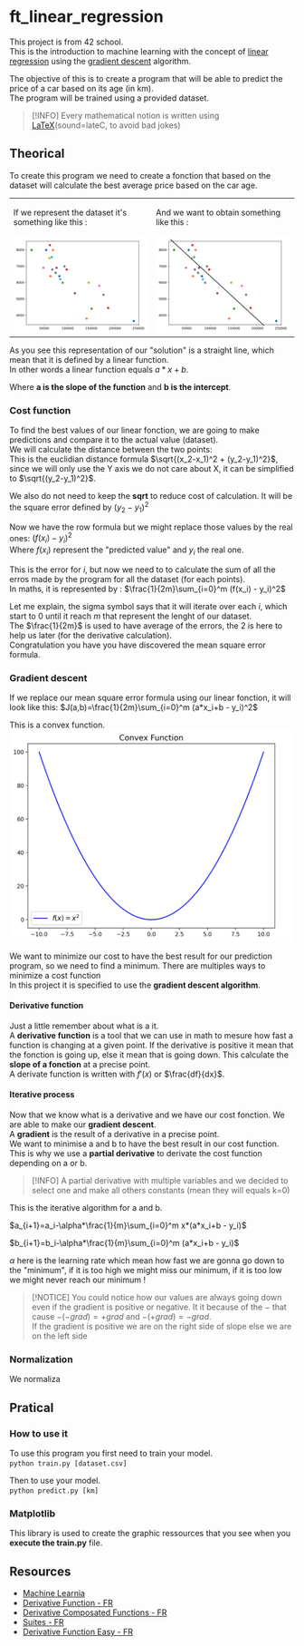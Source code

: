 # ft_linear_regression
This project is from 42 school.  
This is the introduction to machine learning with the concept of [linear regression](https://en.wikipedia.org/wiki/Linear_regression) using the [gradient descent](https://en.wikipedia.org/wiki/Gradient_descent) algorithm.  

The objective of this is to create a program that will be able to predict the price of a car based on its age (in km).  
The program will be trained using a provided dataset.  

> [!INFO]
> Every mathematical notion is written using [LaTeX](https://fr.wikipedia.org/wiki/LaTeX)(sound=lateC, to avoid bad jokes)

## Theorical
To create this program we need to create a fonction that based on the dataset will calculate the best average price based on the car age.  

<table>
    <tr>
        <td>
            <p>If we represent the dataset it's something like this :</p>
            <img src="doc/dataset.png" width=500>
        </td>
        <td>
            <p>And we want to obtain something like this :</p>
            <img src="doc/dataset_draw.png" width=500>
        </td>
    </tr>
</table>

As you see this representation of our "solution" is a straight line, which mean that it is defined by a linear function.  
In other words a linear function equals $a*x+b$.  

Where **a is the slope of the function** and **b is the intercept**.  

### Cost function
To find the best values of our linear fonction, we are going to make predictions and compare it to the actual value (dataset).  
We will calculate the distance between the two points:  
This is the euclidian distance formula $\sqrt{(x_2-x_1)^2 + (y_2-y_1)^2}$, since we will only use the Y axis we do not care about X, it can be simplified to $\sqrt{(y_2-y_1)^2}$.  

We also do not need to keep the **sqrt** to reduce cost of calculation.
It will be the square error defined by $(y_2-y_1)^2$

Now we have the row formula but we might replace those values by the real ones:  $(f(x_i) - y_i)^2$  
Where $f(x_i)$ represent the "predicted value" and $y_i$ the real one.  

This is the error for $i$, but now we need to to calculate the sum of all the erros made by the program for all the dataset (for each points).  
In maths, it is represented by : $\frac{1}{2m}\sum_{i=0}^m (f(x_i) - y_i)^2$  

Let me explain, the sigma symbol says that it will iterate over each $i$, which start to 0 until it reach $m$ that represent the lenght of our dataset.  
The $\frac{1}{2m}$ is used to have average of the errors, the 2 is here to help us later (for the derivative calculation).  
Congratulation you have you have discovered the mean square error formula.  

### Gradient descent
If we replace our mean square error formula using our linear fonction, it will look like this: $J(a,b)=\frac{1}{2m}\sum_{i=0}^m (a*x_i+b - y_i)^2$

This is a convex function. 
<img src="doc/convexe.png" width=500>

We want to minimize our cost to have the best result for our prediction program, so we need to find a minimum. There are multiples ways to minimize a cost function  
In this project it is specified to use the **gradient descent algorithm**.

#### Derivative function
Just a little remember about what is a it.  
A **derivative function** is a tool that we can use in math to mesure how fast a function is changing at a given point. If the derivative is positive it mean that the fonction is going up, else it mean that is going down. This calculate the **slope of a fonction** at a precise point.  
A derivate function is written with $f'(x)$ or $\frac{df}{dx}$.  

#### Iterative process

Now that we know what is a derivative and we have our cost fonction. We are able to make our **gradient descent**.  
A **gradient** is the result of a derivative in a precise point.  
We want to minimise a and b to have the best result in our cost function.
This is why we use a **partial derivative** to derivate the cost function depending on a or b.  

> [!INFO]
> A partial derivative with multiple variables and we decided to select one and make all others constants (mean they will equals k=0)

This is the iterative algorithm for a and b.  

$a_{i+1}=a_i-\alpha*\frac{1}{m}\sum_{i=0}^m x*(a*x_i+b - y_i)$

$b_{i+1}=b_i-\alpha*\frac{1}{m}\sum_{i=0}^m (a*x_i+b - y_i)$

$\alpha$ here is the learning rate which mean how fast we are gonna go down to the "minimum", if it is too high we might miss our minimum, if it is too low we might never reach our minimum !

> [!NOTICE]
> You could notice how our values are always going down even if the gradient is positive or negative. It it because of the $-$ that cause $-(-grad)=+grad$ and $-(+grad)=-grad$.  
> If the gradient is positive we are on the right side of slope else we are on the left side 

### Normalization

We normaliza

## Pratical

### How to use it

To use this program you first need to train your model.  
`python train.py [dataset.csv]`  

Then to use your model.  
`python predict.py [km]`

### Matplotlib

This library is used to create the graphic ressources that you see when you **execute the train.py** file.  

## Resources

- [Machine Learnia](https://www.youtube.com/watch?v=EUD07IiviJg&list=PLO_fdPEVlfKqUF5BPKjGSh7aV9aBshrpY)
- [Derivative Function - FR](https://www.youtube.com/watch?v=9Mann4wOGJA&list=PLVUDmbpupCaoY7qihLa2dHc9-rBgVrgWJ)
- [Derivative Composated Functions - FR](https://www.youtube.com/watch?v=lwcFgnbs0Ew)
- [Suites - FR](https://www.youtube.com/watch?v=8I6dotcdW3I)
- [Derivative Function Easy - FR](https://www.youtube.com/watch?v=RLEE-iSBimc)